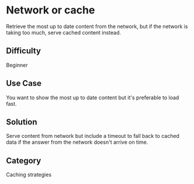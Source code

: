 # Network or cache
Retrieve the most up to date content from the network, but if the network is
taking too much, serve cached content instead.

## Difficulty
Beginner

## Use Case
You want to show the most up to date content but it's preferable to load fast.

## Solution
Serve content from network but include a timeout to fall back to cached data if
the answer from the network doesn't arrive on time.

## Category
Caching strategies
